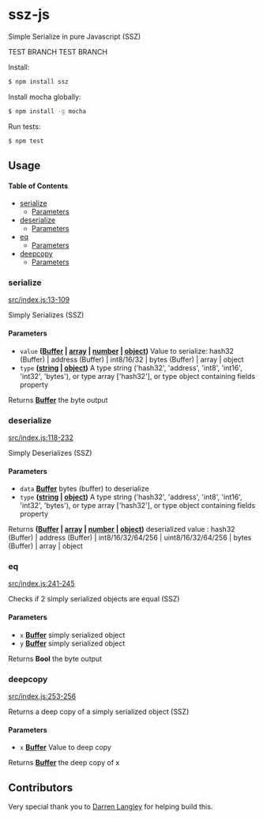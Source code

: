 # ssz-js

Simple Serialize in pure Javascript (SSZ)

TEST BRANCH
TEST BRANCH

Install:

```bash
$ npm install ssz
```

Install mocha globally:

```bash
$ npm install -g mocha
```

Run tests:

```bash
$ npm test
```

## Usage

<!-- Generated by documentation.js. Update this documentation by updating the source code. -->

#### Table of Contents

-   [serialize](#serialize)
    -   [Parameters](#parameters)
-   [deserialize](#deserialize)
    -   [Parameters](#parameters-1)
-   [eq](#eq)
    -   [Parameters](#parameters-2)
-   [deepcopy](#deepcopy)
    -   [Parameters](#parameters-3)

### serialize

[src/index.js:13-109](https://github.com/ChainSafeSystems/ssz-js/blob/769aef6f8c1e1ab5ddae7985b4b90916ac7f22d4/src/index.js#L13-L109 "Source code on GitHub")

Simply Serializes (SSZ)

#### Parameters

-   `value` **([Buffer](https://nodejs.org/api/buffer.html) \| [array](https://developer.mozilla.org/docs/Web/JavaScript/Reference/Global_Objects/Array) \| [number](https://developer.mozilla.org/docs/Web/JavaScript/Reference/Global_Objects/Number) \| [object](https://developer.mozilla.org/docs/Web/JavaScript/Reference/Global_Objects/Object))** Value to serialize: hash32 (Buffer) | address (Buffer) | int8/16/32 | bytes (Buffer) | array | object
-   `type` **([string](https://developer.mozilla.org/docs/Web/JavaScript/Reference/Global_Objects/String) \| [object](https://developer.mozilla.org/docs/Web/JavaScript/Reference/Global_Objects/Object))** A type string ('hash32', 'address', 'int8', 'int16', 'int32', 'bytes'), or type array ['hash32'], or type object containing fields property

Returns **[Buffer](https://nodejs.org/api/buffer.html)** the byte output

### deserialize

[src/index.js:118-232](https://github.com/ChainSafeSystems/ssz-js/blob/769aef6f8c1e1ab5ddae7985b4b90916ac7f22d4/src/index.js#L118-L232 "Source code on GitHub")

Simply Deserializes (SSZ)

#### Parameters

-   `data` **[Buffer](https://nodejs.org/api/buffer.html)** bytes (buffer) to deserialize
-   `type` **([string](https://developer.mozilla.org/docs/Web/JavaScript/Reference/Global_Objects/String) \| [object](https://developer.mozilla.org/docs/Web/JavaScript/Reference/Global_Objects/Object))** A type string ('hash32', 'address', 'int8', 'int16', 'int32', 'bytes'), or type array ['hash32'], or type object containing fields property

Returns **([Buffer](https://nodejs.org/api/buffer.html) \| [array](https://developer.mozilla.org/docs/Web/JavaScript/Reference/Global_Objects/Array) \| [number](https://developer.mozilla.org/docs/Web/JavaScript/Reference/Global_Objects/Number) \| [object](https://developer.mozilla.org/docs/Web/JavaScript/Reference/Global_Objects/Object))** deserialized value : hash32 (Buffer) | address (Buffer) | int8/16/32/64/256 | uint8/16/32/64/256 | bytes (Buffer) | array | object

### eq

[src/index.js:241-245](https://github.com/ChainSafeSystems/ssz-js/blob/769aef6f8c1e1ab5ddae7985b4b90916ac7f22d4/src/index.js#L241-L245 "Source code on GitHub")

Checks if 2 simply serialized objects are equal (SSZ)

#### Parameters

-   `x` **[Buffer](https://nodejs.org/api/buffer.html)** simply serialized object
-   `y` **[Buffer](https://nodejs.org/api/buffer.html)** simply serialized object

Returns **Bool** the byte output

### deepcopy

[src/index.js:253-256](https://github.com/ChainSafeSystems/ssz-js/blob/769aef6f8c1e1ab5ddae7985b4b90916ac7f22d4/src/index.js#L253-L256 "Source code on GitHub")

Returns a deep copy of a simply serialized object (SSZ)

#### Parameters

-   `x` **[Buffer](https://nodejs.org/api/buffer.html)** Value to deep copy

Returns **[Buffer](https://nodejs.org/api/buffer.html)** the deep copy of x

## Contributors

Very special thank you to [Darren Langley](https://github.com/darrenlangley) for helping build this.
